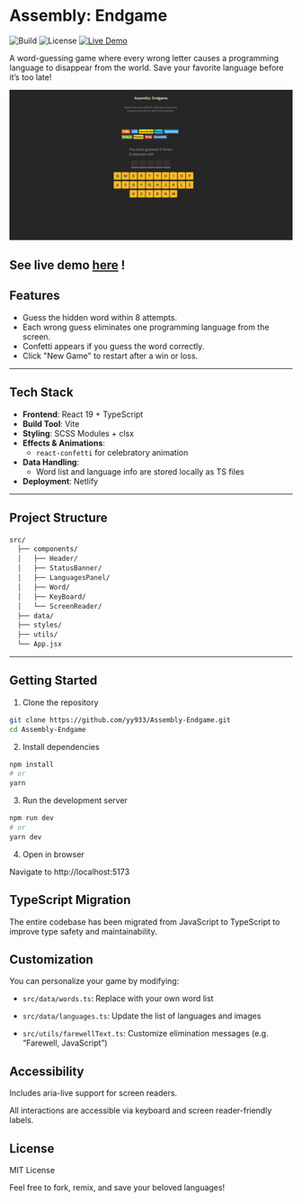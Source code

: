 # Assembly: Endgame
![Build](https://img.shields.io/badge/build-passing-brightgreen)
![License](https://img.shields.io/badge/license-MIT-blue.svg)
[![Live Demo](https://img.shields.io/badge/Live-Demo-orange)](https://play-assembly-endgame.netlify.app)

A word-guessing game where every wrong letter causes a programming language to disappear from the world. Save your favorite language before it’s too late!

![Demo](src\assets\images\demo.gif)

See live demo [here](https://play-assembly-endgame.netlify.app/) !
---

## Features

- Guess the hidden word within 8 attempts.
- Each wrong guess eliminates one programming language from the screen.
- Confetti appears if you guess the word correctly.
- Click "New Game" to restart after a win or loss.

---

## Tech Stack

- **Frontend**: React 19 + TypeScript
- **Build Tool**: Vite
- **Styling**: SCSS Modules + clsx
- **Effects & Animations**:
  - `react-confetti` for celebratory animation
- **Data Handling**:
  - Word list and language info are stored locally as TS files
- **Deployment**: Netlify


---

## Project Structure
```bash
src/
  ├── components/
  │   ├── Header/
  │   ├── StatusBanner/
  │   ├── LanguagesPanel/
  │   ├── Word/
  │   ├── KeyBoard/
  │   └── ScreenReader/
  ├── data/
  ├── styles/
  ├── utils/
  └── App.jsx
```


---

## Getting Started
1. Clone the repository
```bash
git clone https://github.com/yy933/Assembly-Endgame.git
cd Assembly-Endgame
```
2. Install dependencies
```bash
npm install
# or
yarn
```

3. Run the development server
```bash
npm run dev
# or
yarn dev
```

4. Open in browser

Navigate to http://localhost:5173

## TypeScript Migration
The entire codebase has been migrated from JavaScript to TypeScript to improve type safety and maintainability.

## Customization
You can personalize your game by modifying:

* `src/data/words.ts`: Replace with your own word list

* `src/data/languages.ts`: Update the list of languages and images

* `src/utils/farewellText.ts`: Customize elimination messages (e.g. “Farewell, JavaScript”)

## Accessibility
Includes aria-live support for screen readers.

All interactions are accessible via keyboard and screen reader-friendly labels.

## License
MIT License

Feel free to fork, remix, and save your beloved languages!
